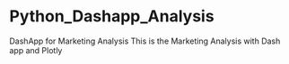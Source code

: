 # Python_Dashapp_Analysis
DashApp for Marketing Analysis
This is the Marketing Analysis with Dash app and Plotly 


# 

